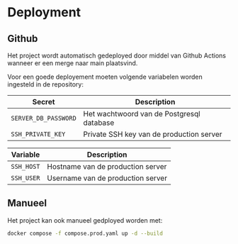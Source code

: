 # Deployment

## Github
Het project wordt automatisch gedeployed door middel van Github Actions wanneer er een merge naar main plaatsvind.

Voor een goede deployement moeten volgende variabelen worden ingesteld in de repository:

| Secret               | Description                                                       |
| -------------------- | ----------------------------------------------------------------- |
| `SERVER_DB_PASSWORD` | Het wachtwoord van de Postgresql database                         |
| `SSH_PRIVATE_KEY`    | Private SSH key van de production server                          |

| Variable             | Description                                                       |
| -------------------- | ----------------------------------------------------------------- |
| `SSH_HOST`           | Hostname van de production server                                 |
| `SSH_USER`           | Username van de production server                                 |

## Manueel
Het project kan ook manueel gedployed worden met:
``` bash
docker compose -f compose.prod.yaml up -d --build
```

